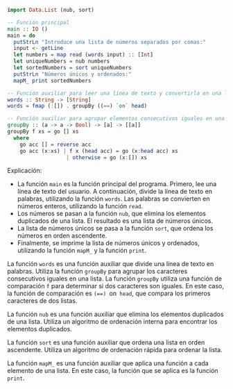 ```haskell
import Data.List (nub, sort)

-- Función principal
main :: IO ()
main = do
  putStrLn "Introduce una lista de números separados por comas:"
  input <- getLine
  let numbers = map read (words input) :: [Int]
  let uniqueNumbers = nub numbers
  let sortedNumbers = sort uniqueNumbers
  putStrLn "Números únicos y ordenados:"
  mapM_ print sortedNumbers

-- Función auxiliar para leer una línea de texto y convertirla en una lista de números
words :: String -> [String]
words = fmap (:[]) . groupBy ((==) `on` head)

-- Función auxiliar para agrupar elementos consecutivos iguales en una lista
groupBy :: (a -> a -> Bool) -> [a] -> [[a]]
groupBy f xs = go [] xs
  where
    go acc [] = reverse acc
    go acc (x:xs) | f x (head acc) = go (x:head acc) xs
                   | otherwise = go (x:[]) xs
```

Explicación:

* La función `main` es la función principal del programa. Primero, lee una línea de texto del usuario. A continuación, divide la línea de texto en palabras, utilizando la función `words`. Las palabras se convierten en números enteros, utilizando la función `read`.
* Los números se pasan a la función `nub`, que elimina los elementos duplicados de una lista. El resultado es una lista de números únicos.
* La lista de números únicos se pasa a la función `sort`, que ordena los números en orden ascendente.
* Finalmente, se imprime la lista de números únicos y ordenados, utilizando la función `mapM_` y la función `print`.

La función `words` es una función auxiliar que divide una línea de texto en palabras. Utiliza la función `groupBy` para agrupar los caracteres consecutivos iguales en una lista. La función `groupBy` utiliza una función de comparación `f` para determinar si dos caracteres son iguales. En este caso, la función de comparación es `(==) `on` head`, que compara los primeros caracteres de dos listas.

La función `nub` es una función auxiliar que elimina los elementos duplicados de una lista. Utiliza un algoritmo de ordenación interna para encontrar los elementos duplicados.

La función `sort` es una función auxiliar que ordena una lista en orden ascendente. Utiliza un algoritmo de ordenación rápida para ordenar la lista.

La función `mapM_` es una función auxiliar que aplica una función a cada elemento de una lista. En este caso, la función que se aplica es la función `print`.